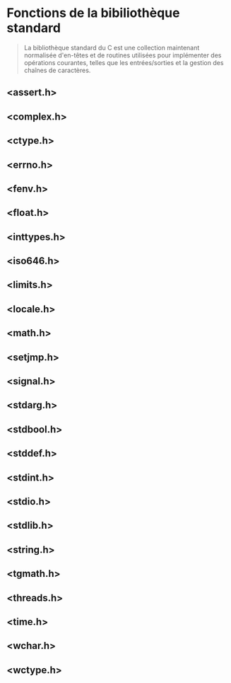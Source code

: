 # Fonctions de la bibiliothèque standard

> La bibliothèque standard du C est une collection maintenant normalisée d'en-têtes et de routines utilisées pour implémenter des opérations courantes, telles que les entrées/sorties et la gestion des chaînes de caractères.

## <assert.h>
## <complex.h>
## <ctype.h>
## <errno.h>
## <fenv.h>
## <float.h>
## <inttypes.h>
## <iso646.h>
## <limits.h>
## <locale.h>
## <math.h>
## <setjmp.h>
## <signal.h>
## <stdarg.h>
## <stdbool.h>
## <stddef.h>
## <stdint.h>
## <stdio.h>
## <stdlib.h>
## <string.h>
## <tgmath.h>
## <threads.h>
## <time.h>
## <wchar.h>
## <wctype.h>
